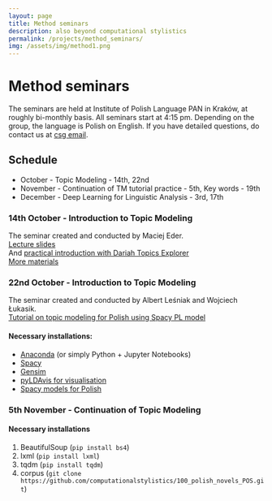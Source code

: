 ```yaml
---
layout: page
title: Method seminars
description: also beyond computational stylistics
permalink: /projects/method_seminars/
img: /assets/img/method1.png
---
```


# Method seminars 

The seminars are held at Institute of Polish Language PAN in Kraków, at roughly bi-monthly basis. All seminars start at 4:15 pm. Depending on the group, the language is Polish on English.
If you have detailed questions, do contact us at [csg email](csg@stylometry.org). 
  
## Schedule 

* October - Topic Modeling - 14th, 22nd
* November - Continuation of TM tutorial practice - 5th, Key words - 19th
* December - Deep Learning for Linguistic Analysis - 3rd, 17th

### 14th October - Introduction to Topic Modeling
The seminar created and conducted by Maciej Eder.  
[Lecture slides](https://computationalstylistics.github.io/presentations/topic_modeling_intro/intro_to_topic_models.html)  
And [practical introduction with Dariah Topics Explorer](https://dariah-de.github.io/TopicsExplorer/)  
[More materials](https://github.com/computationalstylistics/topic-modeling-workshop#introduction)  

### 22nd October - Introduction to Topic Modeling
The seminar created and conducted by Albert Leśniak and Wojciech Łukasik.  
[Tutorial on topic modeling for Polish using Spacy PL model](https://github.com/alblesniak/topic_modeling)  
 
#### Necessary installations:
* [Anaconda](https://docs.anaconda.com/anaconda/install/) (or simply Python + Jupyter Notebooks)
* [Spacy](https://spacy.io/usage)
* [Gensim](https://pypi.org/project/gensim/)
* [pyLDAvis for visualisation](https://pypi.org/project/pyLDAvis/)
* [Spacy models for Polish](http://spacypl.sigmoidal.io/#components)

### 5th November - Continuation of Topic Modeling
#### Necessary installations
1. BeautifulSoup (`pip install bs4`)
2. lxml (`pip install lxml`)
3. tqdm (`pip install tqdm`)
4. corpus (`git clone https://github.com/computationalstylistics/100_polish_novels_POS.git`)
